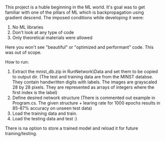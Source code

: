 This project is a huble beginning in the ML world. It's goal was to get familiar with one of the pillars of ML which is backpropagation using gradient descend. The imposed conditions while developing it were:
1. No ML libraries
2. Don't look at any type of code
3. Only theoretical materials were allowed

Here you won't see "beautiful" or "optimized and performant" code. This was out of scope.

How to run:
1. Extract the mnist_db.zip in RunNetwork\Data and set them to be copied to output dir. (The test and training data are from the MINST databse. They contain handwritten digits with labels. The images are grayscaled 28 by 28 pixels. They are represented as arrays of integers where the first index is the label)
2. Define desired network structure (There is commented out example in Program.cs. The given structure + learing rate for 1000 epochs results in 85-87% accuracy on unseen test data)
3. Load the training data and train.
4. Load the testing data and test :)

There is na option to store a trained model and reload it for future training/testing.
